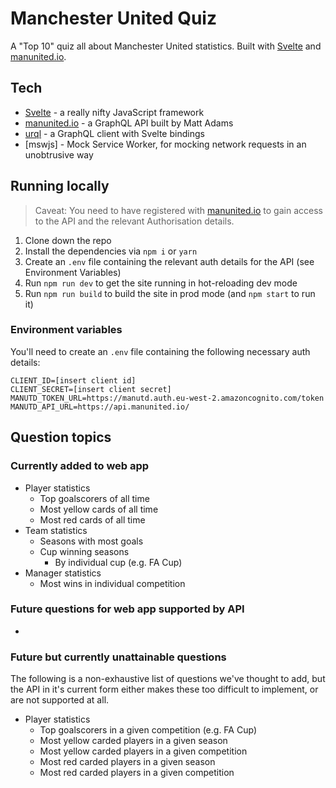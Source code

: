 # Manchester United Quiz

A "Top 10" quiz all about Manchester United statistics. Built with [Svelte] and [manunited.io].

## Tech

- [Svelte] - a really nifty JavaScript framework
- [manunited.io] - a GraphQL API built by Matt Adams
- [urql] - a GraphQL client with Svelte bindings
- [mswjs] - Mock Service Worker, for mocking network requests in an unobtrusive way

## Running locally

> Caveat: You need to have registered with [manunited.io] to gain access to the API and the relevant Authorisation details.

1. Clone down the repo
2. Install the dependencies via `npm i` or `yarn`
3. Create an `.env` file containing the relevant auth details for the API (see Environment Variables)
4. Run `npm run dev` to get the site running in hot-reloading dev mode
5. Run `npm run build` to build the site in prod mode (and `npm start` to run it)

### Environment variables

You'll need to create an `.env` file containing the following necessary auth details:

```
CLIENT_ID=[insert client id]
CLIENT_SECRET=[insert client secret]
MANUTD_TOKEN_URL=https://manutd.auth.eu-west-2.amazoncognito.com/token
MANUTD_API_URL=https://api.manunited.io/
```

## Question topics

### Currently added to web app

- Player statistics
  - Top goalscorers of all time
  - Most yellow cards of all time
  - Most red cards of all time
- Team statistics
  - Seasons with most goals
  - Cup winning seasons
    - By individual cup (e.g. FA Cup)
- Manager statistics
  - Most wins in individual competition

### Future questions for web app supported by API

-

### Future but currently unattainable questions

The following is a non-exhaustive list of questions we've thought to add, but the API in it's current form either makes these too difficult to implement, or are not supported at all.

- Player statistics
  - Top goalscorers in a given competition (e.g. FA Cup)
  - Most yellow carded players in a given season
  - Most yellow carded players in a given competition
  - Most red carded players in a given season
  - Most red carded players in a given competition

[svelte]: https://svelte.dev
[manunited.io]: https://docs.manunited.io
[urql]: https://formidable.com/open-source/urql/
